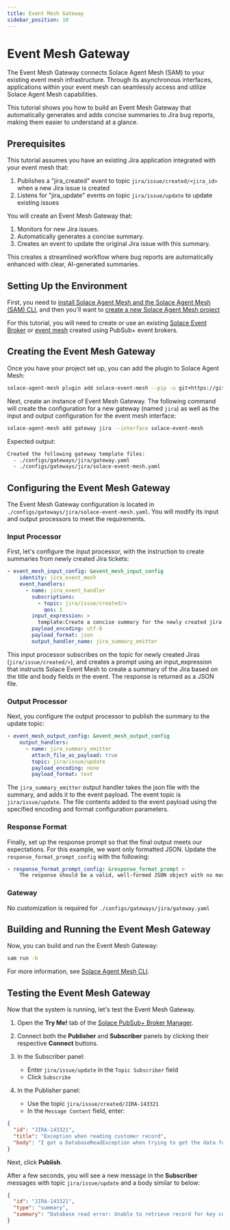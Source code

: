 ```yaml
---
title: Event Mesh Gateway
sidebar_position: 10
---
```


# Event Mesh Gateway

The Event Mesh Gateway connects Solace Agent Mesh (SAM) to your existing event mesh infrastructure. Through its asynchronous interfaces, applications within your event mesh can seamlessly access and utilize Solace Agent Mesh capabilities.

This tutorial shows you how to build an Event Mesh Gateway that automatically generates and adds concise summaries to Jira bug reports, making them easier to understand at a glance.

## Prerequisites

This tutorial assumes you have an existing Jira application integrated with your event mesh that:

1. Publishes a "jira_created" event to topic `jira/issue/created/<jira_id>` when a new Jira issue is created
2. Listens for "jira_update" events on topic `jira/issue/update` to update existing issues

You will create an Event Mesh Gateway that:

1. Monitors for new Jira issues.
2. Automatically generates a concise summary.
3. Creates an event to update the original Jira issue with this summary.

This creates a streamlined workflow where bug reports are automatically enhanced with clear, AI-generated summaries.

## Setting Up the Environment

First, you need to [install Solace Agent Mesh and the Solace Agent Mesh (SAM) CLI](../getting-started/installation.md), and then you'll want to [create a new Solace Agent Mesh project](../getting-started/quick-start.md)

For this tutorial, you will need to create or use an existing [Solace Event Broker](https://solace.com/products/event-broker/) or [event mesh](https://solace.com/solutions/initiative/event-mesh/) created using PubSub+ event brokers.

## Creating the Event Mesh Gateway

Once you have your project set up, you can add the plugin to Solace Agent Mesh:

```sh
solace-agent-mesh plugin add solace-event-mesh --pip -u git+https://github.com/SolaceLabs/solace-agent-mesh-core-plugins#subdirectory=solace-event-mesh
```

Next, create an instance of Event Mesh Gateway. The following command will create the configuration for a new gateway (named `jira`) as well as the input and output configuration for the event mesh interface:

```sh
solace-agent-mesh add gateway jira --interface solace-event-mesh
```

Expected output:

```txt
Created the following gateway template files:
  - ./configs/gateways/jira/gateway.yaml
  - ./configs/gateways/jira/solace-event-mesh.yaml
```

## Configuring the Event Mesh Gateway

The Event Mesh Gateway configuration is located in `./configs/gateways/jira/solace-event-mesh.yaml`. You will modify its input and output processors to meet the requirements.

### Input Processor

First, let's configure the input processor, with the instruction to create summaries from newly created Jira tickets:

```yaml
- event_mesh_input_config: &event_mesh_input_config
    identity: jira_event_mesh
    event_handlers:
      - name: jira_event_handler
        subscriptions:
          - topic: jira/issue/created/>
            qos: 1
        input_expression: >
          template:Create a concise summary for the newly created jira: title:{{text://input.payload:title}} body:{{text://input.payload:body}} id:{{text://input.payload:id}}. Return a json file with fields `id`, `type` (value is "summary") and `summary`.
        payload_encoding: utf-8
        payload_format: json
        output_handler_name: jira_summary_emitter
```

This input processor subscribes on the topic for newly created Jiras (`jira/issue/created/>`), and creates a prompt using an input_expression that instructs Solace Event Mesh to create a summary of the Jira based on the title and body fields in the event. The response is returned as a JSON file.

### Output Processor

Next, you configure the output processor to publish the summary to the update topic:

```yaml
- event_mesh_output_config: &event_mesh_output_config
    output_handlers:
      - name: jira_summary_emitter
        attach_file_as_payload: true
        topic: jira/issue/update
        payload_encoding: none
        payload_format: text
```

The `jira_summary_emitter` output handler takes the json file with the summary, and adds it to the event payload. The event topic is `jira/issue/update`. The file contents added to the event payload using the specified encoding and format configuration parameters.

### Response Format

Finally, set up the response prompt so that the final output meets our expectations. For this example, we want only formatted JSON. Update the `response_format_prompt_config` with the following:

```yaml
- response_format_prompt_config: &response_format_prompt >
    The response should be a valid, well-formed JSON object with no markdown formatting or additional wrappers.
```

### Gateway

No customization is required for `./configs/gateways/jira/gateway.yaml`

## Building and Running the Event Mesh Gateway

Now, you can build and run the Event Mesh Gateway:

```sh
sam run -b
```

For more information, see [Solace Agent Mesh CLI](../concepts/cli.md).

## Testing the Event Mesh Gateway

Now that the system is running, let's test the Event Mesh Gateway.

1. Open the **Try Me!** tab of the [Solace PubSub+ Broker Manager](https://docs.solace.com/Admin/Broker-Manager/PubSub-Manager-Overview.htm).

2. Connect both the **Publisher** and **Subscriber** panels by clicking their respective **Connect** buttons.

3. In the Subscriber panel:

   - Enter `jira/issue/update` in the `Topic Subscriber` field
   - Click `Subscribe`

4. In the Publisher panel:
   - Use the topic `jira/issue/created/JIRA-143321`
   - In the `Message Content` field, enter:

```json
{
  "id": "JIRA-143321",
  "title": "Exception when reading customer record",
  "body": "I got a DatabaseReadException when trying to get the data for customer ABC. The error indicated that the customer didn't exist, while they are our biggest customer!"
}
```

Next, click **Publish**.

After a few seconds, you will see a new message in the **Subscriber** messages with topic `jira/issue/update` and a body similar to below:

```json
{
  "id": "JIRA-143321",
  "type": "summary",
  "summary": "Database read error: Unable to retrieve record for key customer ABC despite confirmed existence"
}
```
